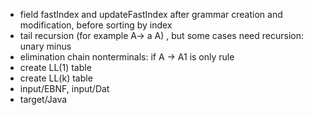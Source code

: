 * field fastIndex and updateFastIndex after grammar creation and modification, before sorting by index
* tail recursion (for example A-> a A) , but some cases need recursion: unary minus
* elimination chain nonterminals: if A -> A1 is only rule
* create LL(1) table
* create LL(k) table
* input/EBNF, input/Dat
* target/Java